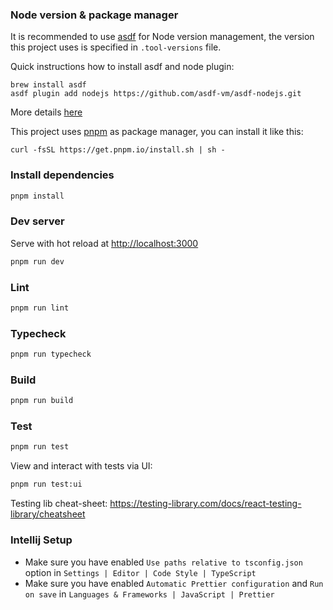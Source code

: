 ### Node version & package manager

It is recommended to use [asdf](https://github.com/asdf-vm/asdf) for Node version management, the version this project uses is specified in `.tool-versions` file.

Quick instructions how to install asdf and node plugin:
```
brew install asdf
asdf plugin add nodejs https://github.com/asdf-vm/asdf-nodejs.git
```

More details [here](https://asdf-vm.com/guide/getting-started.html)

This project uses [pnpm](https://pnpm.io/) as package manager, you can install it like this:

```
curl -fsSL https://get.pnpm.io/install.sh | sh -
```

### Install dependencies

```bash
pnpm install
```

### Dev server
Serve with hot reload at <http://localhost:3000>

```bash
pnpm run dev
```

### Lint

```bash
pnpm run lint
```

### Typecheck

```bash
pnpm run typecheck
```

### Build

```bash
pnpm run build
```

### Test

```bash
pnpm run test
```

View and interact with tests via UI:

```bash
pnpm run test:ui
```

Testing lib cheat-sheet: https://testing-library.com/docs/react-testing-library/cheatsheet


### Intellij Setup

- Make sure you have enabled `Use paths relative to tsconfig.json` option in `Settings | Editor | Code Style | TypeScript`
- Make sure you have enabled `Automatic Prettier configuration` and `Run on save` in `Languages & Frameworks | JavaScript | Prettier`
